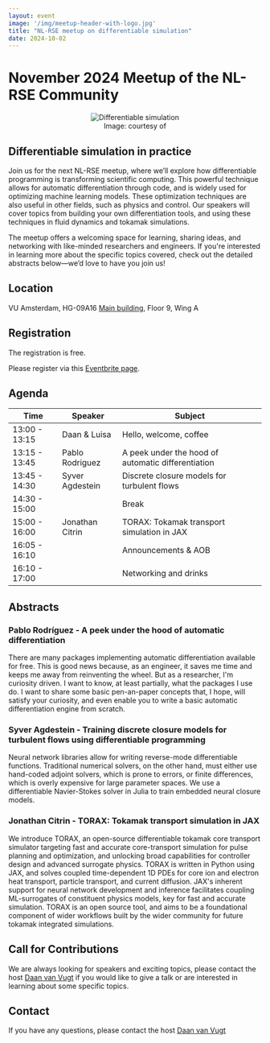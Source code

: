 ```yaml
---
layout: event
image: '/img/meetup-header-with-logo.jpg'
title: "NL-RSE meetup on differentiable simulation"
date: 2024-10-02
---
```


# November 2024 Meetup of the NL-RSE Community
<!--break-->
<figure style="text-align:center">
    <img src="/img/meetups/differentiable-simulation.png"
         alt="Differentiable simulation">
    <figcaption>Image: courtesy of <a href="" target="_blank"></a>
    </figcaption>
</figure>

## Differentiable simulation in practice
Join us for the next NL-RSE meetup, where we’ll explore how differentiable programming is transforming scientific computing. This powerful technique allows for automatic differentiation through code, and is widely used for optimizing machine learning models. These optimization techniques are also useful in other fields, such as physics and control. Our speakers will cover topics from building your own differentiation tools, and using these techniques in fluid dynamics and tokamak simulations.

The meetup offers a welcoming space for learning, sharing ideas, and networking with like-minded researchers and engineers. If you're interested in learning more about the specific topics covered, check out the detailed abstracts below—we’d love to have you join us!

## Location
VU Amsterdam, HG-09A16 
<a href="https://assets-us-01.kc-usercontent.com/d8b6f1f5-816c-005b-1dc1-e363dd7ce9a5/41e9b682-215c-424c-8df8-e0d07d4dc622/2023-12%20Campus%20plattegrond%20ENG.jpg">Main building</a>, Floor 9, Wing A

## Registration
The registration is free.

Please register via this [Eventbrite page](https://www.eventbrite.nl/e/nl-rse-rust-meetup-tickets-871056271757).

## Agenda

| Time | Speaker | Subject |
| --- | ------------ | ------- |
| 13:00 - 13:15 | Daan & Luisa | Hello, welcome, coffee |
| 13:15 - 13:45 | Pablo Rodriguez | A peek under the hood of automatic differentiation |
| 13:45 - 14:30 | Syver Agdestein | Discrete closure models for turbulent flows |
| 14:30 - 15:00 | | Break |
| 15:00 - 16:00 | Jonathan Citrin | TORAX: Tokamak transport simulation in JAX |
| 16:05 - 16:10 | | Announcements & AOB |
| 16:10 - 17:00 | | Networking and drinks |

## Abstracts

### Pablo Rodríguez - A peek under the hood of automatic differentiation
There are many packages implementing automatic differentiation available for free. This is good news because, as an engineer, it saves me time and keeps me away from reinventing the wheel. But as a researcher, I'm curiosity driven. I want to know, at least partially, what the packages I use do. I want to share some basic pen-an-paper concepts that, I hope, will satisfy your curiosity, and even enable you to write a basic automatic differentiation engine from scratch.

### Syver Agdestein - Training discrete closure models for turbulent flows using differentiable programming
Neural network libraries allow for writing reverse-mode differentiable functions.
Traditional numerical solvers, on the other hand, must either use hand-coded adjoint solvers,
which is prone to errors, or finite differences, which is overly expensive for large parameter spaces. We use a differentiable Navier-Stokes solver in Julia to train embedded neural closure models.

### Jonathan Citrin - TORAX: Tokamak transport simulation in JAX
We introduce TORAX, an open-source differentiable tokamak core transport simulator targeting fast and accurate core-transport simulation for pulse planning and optimization, and unlocking broad capabilities for controller design and advanced surrogate physics. TORAX is written in Python using JAX, and solves coupled time-dependent 1D PDEs for core ion and electron heat transport, particle transport, and current diffusion. JAX's inherent support for neural network development and inference facilitates coupling ML-surrogates of constituent physics models, key for fast and accurate simulation. TORAX is an open source tool, and aims to be a foundational component of wider workflows built by the wider community for future tokamak integrated simulations.

## Call for Contributions
We are always looking for speakers and exciting topics, please contact the host [Daan van Vugt](mailto:dvanvugt@ignitioncomputing.com) if you would like to give a talk or are interested in learning about some specific topics.

## Contact
If you have any questions, please contact the host [Daan van Vugt](mailto:dvanvugt@ignitioncomputing.com)
